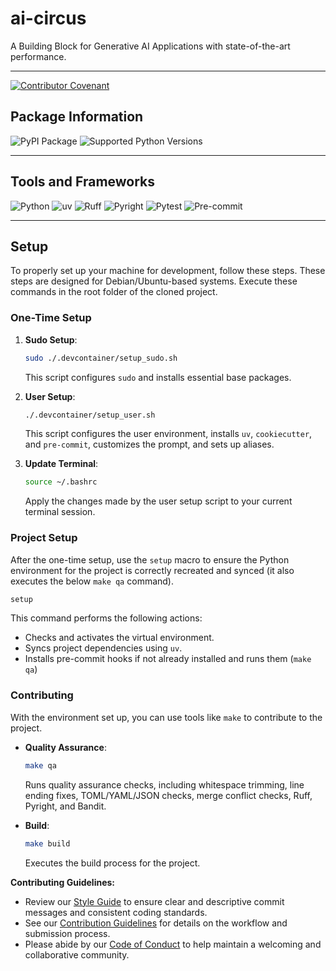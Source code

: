 # ai-circus

A Building Block for Generative AI Applications with state-of-the-art performance.

---
[![Contributor Covenant](https://img.shields.io/badge/Contributor%20Covenant-2.1-4baaaa.svg)](code_of_conduct.md)

## Package Information

![PyPI Package](https://img.shields.io/badge/Package%20Version-0.0.1-green?style=for-the-badge)
![Supported Python Versions](https://img.shields.io/badge/Supported%20Python%20Versions-3.13%2B-blue?style=for-the-badge)

---

## Tools and Frameworks


![Python](https://img.shields.io/badge/Python-3776AB?style=for-the-badge&logo=python&logoColor=FFD43B)
![uv](https://img.shields.io/badge/uv-4baaaa?style=for-the-badge&logo=github)
![Ruff](https://img.shields.io/badge/Ruff-000000?style=for-the-badge&logo=ruff&logoColor=white)
![Pyright](https://img.shields.io/badge/Pyright-61DAFB?style=for-the-badge&logo=pyright&logoColor=white)
![Pytest](https://img.shields.io/badge/Pytest-0A9DFF?style=for-the-badge&logo=pytest&logoColor=white)
![Pre-commit](https://img.shields.io/badge/Pre--commit-FDA50F?style=for-the-badge&logo=pre-commit&logoColor=white)

---

## Setup

To properly set up your machine for development, follow these steps. These steps are designed for Debian/Ubuntu-based systems. Execute these commands in the root folder of the cloned project.

### One-Time Setup

1.  **Sudo Setup**:

    ```bash
    sudo ./.devcontainer/setup_sudo.sh
    ```

    This script configures `sudo` and installs essential base packages.

2.  **User Setup**:

    ```bash
    ./.devcontainer/setup_user.sh
    ```

    This script configures the user environment, installs `uv`, `cookiecutter`, and `pre-commit`, customizes the prompt, and sets up aliases.

3.  **Update Terminal**:

    ```bash
    source ~/.bashrc
    ```

    Apply the changes made by the user setup script to your current terminal session.

### Project Setup

After the one-time setup, use the `setup` macro to ensure the Python environment for the project is correctly recreated and synced (it also executes the below `make qa` command).

```bash
setup
```

This command performs the following actions:

*   Checks and activates the virtual environment.
*   Syncs project dependencies using `uv`.
*   Installs pre-commit hooks if not already installed and runs them (`make qa`)

### Contributing

With the environment set up, you can use tools like `make` to contribute to the project.

*   **Quality Assurance**:

    ```bash
    make qa
    ```

    Runs quality assurance checks, including whitespace trimming, line ending fixes, TOML/YAML/JSON checks, merge conflict checks, Ruff, Pyright, and Bandit.
*   **Build**:

    ```bash
    make build
    ```

    Executes the build process for the project.

**Contributing Guidelines:**
- Review our [Style Guide](styleguide.md) to ensure clear and descriptive commit messages and consistent coding standards.
- See our [Contribution Guidelines](CONTRIBUTING.md) for details on the workflow and submission process.
- Please abide by our [Code of Conduct](CODE_OF_CONDUCT.md) to help maintain a welcoming and collaborative community.

